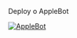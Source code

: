 Deploy o AppleBot

<a href = "https://github.com/applled/AppleInstall"><img src="https://telegra.ph/file/123968f31020a4e4349bb.jpg" alt="AppleBot"> </a>
</p>


<p align="center">
